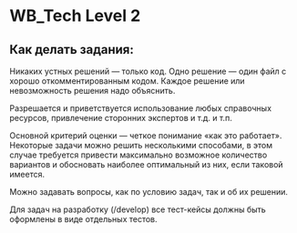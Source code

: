 # WB_Tech Level 2

## Как делать задания:
Никаких устных решений — только код.
Одно решение — один файл с хорошо откомментированным кодом.
Каждое решение или невозможность решения надо объяснить.

Разрешается и приветствуется использование любых справочных ресурсов, привлечение сторонних экспертов и т.д. и т.п.

Основной критерий оценки — четкое понимание «как это работает».
Некоторые задачи можно решить несколькими способами,
в этом случае требуется привести максимально возможное количество вариантов
и обосновать наиболее оптимальный из них, если таковой имеется.

Можно задавать вопросы, как по условию задач, так и об их решении.

Для задач на разработку (/develop) все тест-кейсы должны быть оформлены в виде отдельных тестов.